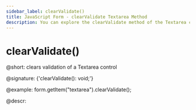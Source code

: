 ```yaml
---
sidebar_label: clearValidate()
title: JavaScript Form - clearValidate Textarea Method 
description: You can explore the clearValidate method of the Textarea control of Form in the documentation of the DHTMLX JavaScript UI library. Browse developer guides and API reference, try out code examples and live demos, and download a free 30-day evaluation version of DHTMLX Suite 7.
---
```


# clearValidate()

@short: clears validation of a Textarea control

@signature: {'clearValidate(): void;'}

@example:
form.getItem("textarea").clearValidate();

@descr:
